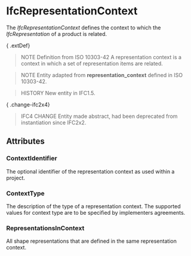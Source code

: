 # IfcRepresentationContext

The _IfcRepresentationContext_ defines the context to which the _IfcRepresentation_ of a product is related.

{ .extDef}
> NOTE Definition from ISO 10303-42
> A representation context is a context in which a set of representation items are related.

> NOTE Entity adapted from **representation_context** defined in ISO 10303-42.

> HISTORY New entity in IFC1.5.

{ .change-ifc2x4}
> IFC4 CHANGE Entity made abstract, had been deprecated from instantiation since IFC2x2.

## Attributes

### ContextIdentifier
The optional identifier of the representation context as used within a project.

### ContextType
The description of the type of a representation context. The supported values for context type are to be specified by implementers agreements.

### RepresentationsInContext
All shape representations that are defined in the same representation context.
